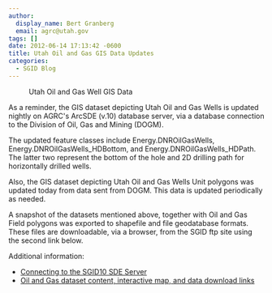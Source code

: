 ```yaml
---
author:
  display_name: Bert Granberg
  email: agrc@utah.gov
tags: []
date: 2012-06-14 17:13:42 -0600
title: Utah Oil and Gas GIS Data Updates
categories:
  - SGID Blog
---
```

<figure class="caption caption--right"><img class="caption__image" title="utah oil and gas wells" src="{{ "/images/utah-oil-and-gas-wells.png" | prepend: site.baseurl }}" alt="" /><figcaption class="caption__text">Utah Oil and Gas Well GIS Data</figcaption></figure>
<p>As a reminder, the GIS dataset depicting Utah Oil and Gas Wells is updated nightly on AGRC's ArcSDE (v.10) database server, via a database connection to the Division of Oil, Gas and Mining (DOGM).</p>
<p>The updated feature classes include Energy.DNROilGasWells, Energy.DNROilGasWells_HDBottom, and Energy.DNROilGasWells_HDPath. The latter two represent the bottom of the hole and 2D drilling path for horizontally drilled wells.</p>
<p>Also, the GIS dataset depicting Utah Oil and Gas Wells Unit polygons was updated today from data sent from DOGM. This data is updated periodically as needed.</p>
<p>A snapshot of the datasets mentioned above, together with Oil and Gas Field polygons was exported to shapefile and file geodatabase formats. These files are downloadable, via a browser, from the SGID ftp site using the second link below.</p>
<p>Additional information:</p>
<ul>
<li><a title="How to Connect to the SGID via ArcSDE" href="{{ "/sgid-database/" | prepend: site.baseurl }}">Connecting to the SGID10 SDE Server</a></li>
<li><a title="Oil and Gas" href="{{ "/data/energy/oil-gas/" | prepend: site.baseurl }}">Oil and Gas dataset content, interactive map, and data download links</a></li>
</ul>
